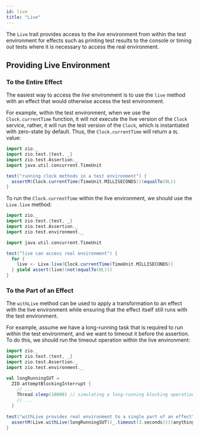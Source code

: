 ```yaml
---
id: live
title: "Live"
---
```


The `Live` trait provides access to the _live_ environment from within the test environment for effects such as printing test results to the console or timing out tests where it is necessary to access the real environment.

## Providing Live Environment 

### To the Entire Effect

The easiest way to access the _live_ environment is to use the `live` method with an effect that would otherwise access the test environment.

For example, within the test environment, when we use the `Clock.currentTime` function, it will not execute the live version of the `Clock` service, rather, it will run the test version of the `Clock`, which is instantiated with zero-state by default. Thus, the `Clock.currentTime` will return a `0L` value:

```scala mdoc:compile-only
import zio._
import zio.test.{test, _}
import zio.test.Assertion._
import java.util.concurrent.TimeUnit

test("running clock methods in a test environment") {
  assertM(Clock.currentTime(TimeUnit.MILLISECONDS))(equalTo(0L)) 
}
```

To run the `Clock.currentTime` within the live environment, we should use the `Live.live` method:

```scala mdoc:compile-only
import zio._
import zio.test.{test, _}
import zio.test.Assertion._
import zio.test.environment._

import java.util.concurrent.TimeUnit

test("live can access real environment") {
  for {
    live <- Live.live(Clock.currentTime(TimeUnit.MILLISECONDS))
  } yield assert(live)(not(equalTo(0L)))
}
```

### To the Part of an Effect

The `withLive` method can be used to apply a transformation to an effect with the live environment while ensuring that the effect itself still runs with the test environment.

For example, assume we have a long-running task that is required to run within the test environment, and we want to timeout it before the assertion. To do this, we should run the timeout operation within the live environment:

```scala mdoc:compile-only
import zio._
import zio.test.{test, _}
import zio.test.Assertion._
import zio.test.environment._

val longRunningSUT =
  ZIO.attemptBlockingInterrupt {
    // ... 
    Thread.sleep(10000) // simulating a long-running blocking operation
    // ...
  }
  
test("withLive provides real environment to a single part of an effect") {
  assertM(Live.withLive(longRunningSUT)(_.timeout(3.seconds)))(anything)
}
```
